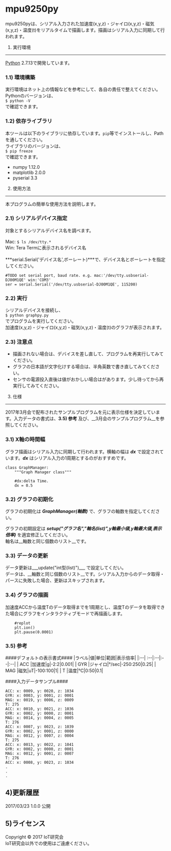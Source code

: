 mpu9250py
======================
mpu9250pyは、シリアル入力された加速度(x,y,z)・ジャイロ(x,y,z)・磁気(x,y,z)・温度(t)をリアルタイムで描画します。描画はシリアル入力に同期して行われます。

1) 実行環境
------
[Python](https://www.python.org) 2.7.13で開発しています。

### 1.1) 環境構築 ###
実行環境はネット上の情報などを参考にして、各自の責任で整えてください。<br/>Pythonのバージョンは、<br/>`$ python -V`<br/>で確認できます。

### 1.2) 依存ライブラリ ###
本ツールは以下のライブラリに依存しています。`pip`等でインストールし、Pathを通してください。<br/>ライブラリのバージョンは、<br/>`$ pip freeze`<br/>で確認できます。

- numpy 1.12.0
- matplotlib 2.0.0
- pyserial 3.3

2) 使用方法
------
本プログラムの簡単な使用方法を説明します。
### 2.1) シリアルデバイス指定 ###
対象とするシリアルデバイス名を調べます。<br/><br/>Mac: `$ ls /dev/tty.*`<br/>Win: Tera Termに表示されるデバイス名<br/><br/>***serial.Serial('デバイス名',ボーレート)***で、デバイス名とボーレートを指定してください。

```
#TODO set serial port, baud rate. e.g. mac:'/dev/tty.usbserial-DJ00M1QE' win:'COM3'
ser = serial.Serial('/dev/tty.usbserial-DJ00M1QE', 115200)
```

### 2.2) 実行 ###
シリアルデバイスを接続し、<br/>`$ python graphpy.py`<br/>でプログラムを実行してください。<br/>加速度(x,y,z)・ジャイロ(x,y,z)・磁気(x,y,z)・温度(t)のグラフが表示されます。


### 2.3) 注意点 ###
+ 描画されない場合は、デバイスを差し直して、プログラムを再実行してみてください。
+ グラフの日本語が文字化けする場合は、半角英数で書き直してみてください。
+ センサの電源投入直後は値がおかしい場合はがあります。少し待ってから再実行してみてください。

3) 仕様
------
2017年3月会で配布されたサンプルプログラムを元に表示仕様を決定しています。入力データの書式は、__3.5) 参考__ 及び、__3月会のサンプルプログラム__を参照してください。

### 3.1) X軸の時間幅 ###
グラフ描画はシリアル入力に同期して行われます。横軸の幅は ___dx___ で設定されています。___dx___ はシリアル入力の1周期とするのがおすすめです。

```
class GraphManager:
    """Graph Manager class"""
    
    #dx:delta Time.
    dx = 0.5
```

### 3.2) グラフの初期化 ###
グラフの初期化は ___GraphManager(軸数)___ で、グラフの軸数を指定してください。

グラフの初期設定は ___setup("グラフ名","軸名(list)",y軸最小値,y軸最大値,表示倍率)___ を適宜修正してください。<br/>軸名は__軸数と同じ個数のリスト__です。

### 3.3) データの更新 ###
データ更新は___update("int型(list)")___ で設定してくだい。<br/>データは、__軸数と同じ個数のリスト__です。シリアル入力からのデータ取得・パースに失敗した場合、更新はスキップされます。

### 3.4) グラフの描画 ###
加速度ACCから温度Tのデータ取得までを1周期とし、温度Tのデータを取得できた場合にグラフをインタラクティブモードで再描画します。

```
	#replot
	plt.ion()
	plt.pause(0.0001)
```

### 3.5) 参考 ###

####デフォルトの表示書式####
|ラベル|値|単位|範囲|表示倍率|
|:--| :--|:--|:--|:--|
| ACC |加速度|g|-2:2|0.001|
| GYR |ジャイロ|°/sec|-250:250|0.25|
| MAG |磁気|uT|-100:100|1|
| T |温度|℃|0:50|0.1|


####入力データサンプル####
```
ACC: x: 0009, y: 0020, z: 1034
GYR: x: 0003, y: 0001, z: 0001
MAG: x: 0019, y: 0006, z: 0009
T: 275
ACC: x: 0010, y: 0021, z: 1036
GYR: x: 0002, y: 0000, z: 0001
MAG: x: 0014, y: 0004, z: 0005
T: 276
ACC: x: 0007, y: 0023, z: 1039
GYR: x: 0002, y: 0001, z: 0000
MAG: x: 0012, y: 0007, z: 0004
T: 275
ACC: x: 0013, y: 0022, z: 1041
GYR: x: 0002, y: 0000, z: 0001
MAG: x: 0012, y: 0001, z: 0007
T: 276
ACC: x: 0008, y: 0023, z: 1034
.
.
. 
```

4)更新履歴
----------

2017/03/23  1.0.0    公開

5)ライセンス
----------
Copyright &copy; 2017 IoT研究会<br/>
IoT研究会以外での使用はご遠慮ください。
